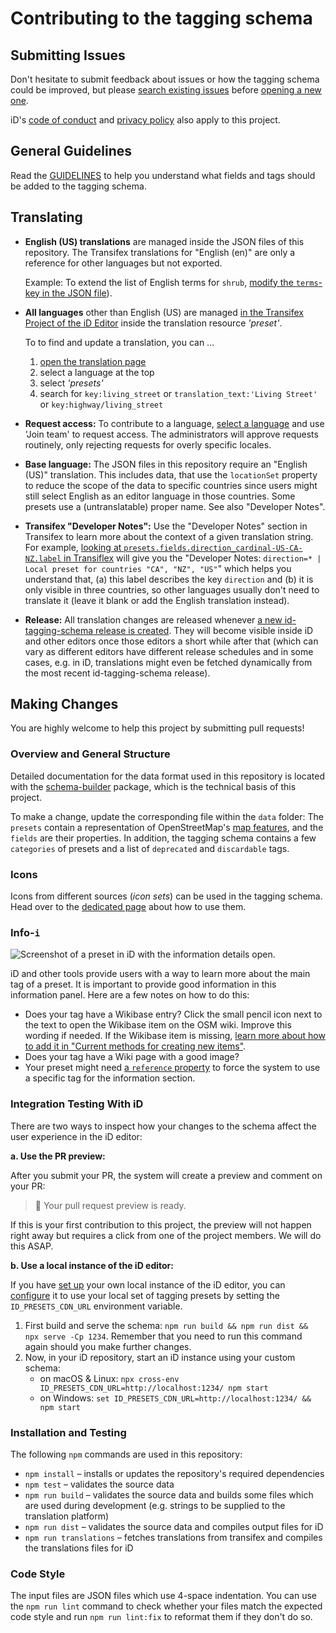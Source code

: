# Contributing to the tagging schema

## Submitting Issues

Don't hesitate to submit feedback about issues or how the tagging schema could be improved, but please [search existing issues](https://github.com/search?l=&q=repo%3Aopenstreetmap%2Fid-tagging-schema&type=Issues) before [opening a new one](https://github.com/openstreetmap/id-tagging-schema/issues/new/choose).

iD's [code of conduct](https://github.com/openstreetmap/iD/blob/release/CODE_OF_CONDUCT.md) and [privacy policy](https://github.com/openstreetmap/iD/blob/release/PRIVACY.md) also apply to this project.


## General Guidelines

Read the [GUIDELINES](./GUIDELINES.md) to help you understand what fields and tags should be added to the tagging schema.

## Translating

* **English (US) translations** are managed inside the JSON files of this repository. The Transifex translations for "English (en)" are only a reference for other languages but not exported.

  Example: To extend the list of English terms for `shrub`, [modify the `terms`-key in the JSON file](https://github.com/openstreetmap/id-tagging-schema/blob/v3.1.0/data/presets/natural/shrub.json#L16-L19)).

* **All languages** other than English (US) are managed [in the Transifex Project of the iD Editor](https://app.transifex.com/openstreetmap/id-editor/) inside the translation resource _'preset'_.

  To to find and update a translation, you can …
  1. [open the translation page](https://app.transifex.com/openstreetmap/id-editor/translate/)
  2. select a language at the top
  3. select _'presets'_
  4. search for `key:living_street` or `translation_text:'Living Street'` or `key:highway/living_street`

* **Request access:** To contribute to a language, [select a language](https://app.transifex.com/openstreetmap/id-editor/languages/) and use 'Join team' to request access. The administrators will approve requests routinely, only rejecting requests for overly specific locales.

* **Base language:** The JSON files in this repository require an "English (US)" translation. This includes data, that use the `locationSet` property to reduce the scope of the data to specific countries since users might still select English as an editor language in those countries. Some presets use a (untranslatable) proper name. See also "Developer Notes".

* **Transifex "Developer Notes":** Use the "Developer Notes" section in Transifex to learn more about the context of a given translation string. For example, [looking at `presets.fields.direction_cardinal-US-CA-NZ.label` in Transiflex](https://app.transifex.com/openstreetmap/id-editor/translate/#en_GB/presets/406422633?q=key%3Apresets.fields.direction_cardinal-US-CA-NZ.label) will give you the "Developer Notes: `direction=* | Local preset for countries "CA", "NZ", "US"`" which helps you understand that, (a) this label describes the key `direction` and (b) it is only visible in three countries, so other languages usually don't need to translate it (leave it blank or add the English translation instead).

* **Release:** All translation changes are released whenever [a new id-tagging-schema release is created](https://github.com/openstreetmap/id-tagging-schema/releases). They will become visible inside iD and other editors once those editors a short while after that (which can vary as different editors have different release schedules and in some cases, e.g. in iD, translations might even be fetched dynamically from the most recent id-tagging-schema release).


## Making Changes

You are highly welcome to help this project by submitting pull requests!

### Overview and General Structure

Detailed documentation for the data format used in this repository is located with the [schema-builder](https://github.com/ideditor/schema-builder) package, which is the technical basis of this project.

To make a change, update the corresponding file within the `data` folder: The `presets` contain a representation of OpenStreetMap's [map features](https://wiki.openstreetmap.org/wiki/Map_Features), and the `fields` are their properties. In addition, the tagging schema contains a few `categories` of presets and a list of `deprecated` and `discardable` tags.

### Icons

Icons from different sources (_icon sets_) can be used in the tagging schema. Head over to the [dedicated page](https://github.com/ideditor/schema-builder/blob/main/ICONS.md#icons) about how to use them.

### Info-`i`

![Screenshot of a preset in iD with the information details open.](https://github.com/openstreetmap/id-tagging-schema/assets/111561/13549318-cd7c-4dd1-9948-7a2d84662f04)

iD and other tools provide users with a way to learn more about the main tag of a preset. It is important to provide good information in this information panel. Here are a few notes on how to do this:
- Does your tag have a Wikibase entry? Click the small pencil icon next to the text to open the Wikibase item on the OSM wiki. Improve this wording if needed. If the Wikibase item is missing, [learn more about how to add it in "Current methods for creating new items"](https://wiki.openstreetmap.org/wiki/Data_items#Item_creation_process).
- Does your tag have a Wiki page with a good image?
- Your preset might need [a `reference` property](https://github.com/ideditor/schema-builder?tab=readme-ov-file#reference) to force the system to use a specific tag for the information section.

### Integration Testing With iD

There are two ways to inspect how your changes to the schema affect the user experience in the iD editor:

**a. Use the PR preview:**

After you submit your PR, the system will create a preview and comment on your PR:

> 🍱 Your pull request preview is ready.

If this is your first contribution to this project, the preview will not happen right away but requires a click from one of the project members. We will do this ASAP.

**b. Use a local instance of the iD editor:**

If you have [set up](https://github.com/openstreetmap/iD#installation) your own local instance of the iD editor, you can [configure](https://github.com/openstreetmap/iD/blob/develop/API.md#environment-variables) it to use your local set of tagging presets by setting the `ID_PRESETS_CDN_URL` environment variable.

1. First build and serve the schema: `npm run build && npm run dist && npx serve -Cp 1234`. Remember that you need to run this command again should you make further changes.
2. Now, in your iD repository, start an iD instance using your custom schema:
   - on macOS & Linux: `npx cross-env ID_PRESETS_CDN_URL=http://localhost:1234/ npm start`
   - on Windows: `set ID_PRESETS_CDN_URL=http://localhost:1234/ && npm start`

### Installation and Testing

The following `npm` commands are used in this repository:

* `npm install` – installs or updates the repository's required dependencies
* `npm test` – validates the source data
* `npm run build` – validates the source data and builds some files which are used during development (e.g. strings to be supplied to the translation platform)
* `npm run dist` – validates the source data and compiles output files for iD
* `npm run translations` – fetches translations from transifex and compiles the translations files for iD

### Code Style

The input files are JSON files which use 4-space indentation. You can use the `npm run lint` command to check whether your files match the expected code style and run `npm run lint:fix` to reformat them if they don't do so.
